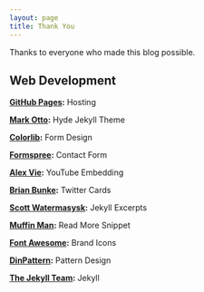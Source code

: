 ```yaml
---
layout: page
title: Thank You
---
```


Thanks to everyone who made this blog possible.  


## Web Development 

**[GitHub Pages](https://pages.github.com):** Hosting

**[Mark Otto](https://twitter.com/mdo):**  Hyde Jekyll Theme

**[Colorlib](https://colorlib.com/):** Form Design

**[Formspree](https://formspree.io/):** Contact Form

**[Alex Vie](https://silvercircle.github.io):** YouTube Embedding

**[Brian Bunke](https://www.brianbunke.com):** Twitter Cards

**[Scott Watermasysk](https://scottw.com/):** Jekyll Excerpts

**[Muffin Man](https://muffinman.io/):** Read More Snippet

**[Font Awesome](https://fontawesome.com/):** Brand Icons

**[DinPattern](http://www.dinpattern.com):** Pattern Design

**[The Jekyll Team](https://jekyllrb.com):** Jekyll  